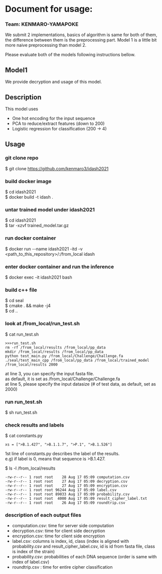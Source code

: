 # Document for usage:

### Team: KENMARO-YAMAPOKE


We submit 2 implementations, basics of algorithm is same for both of them,
the difference between them is the preprocessing part.
Model 1 is a little bit more naive preprocessing than model 2.

Please evaluate both of the models following instructions bellow.


## Model1

We provide decryption and usage of this model.

## Description
This model uses
- One hot encoding for the input sequence
- PCA to reduce/extract features (down to 200)
- Logistic regression for classification (200 -> 4)

## Usage
### git clone repo
$ git clone https://github.com/kenmaro3/idash2021

### build docker image
$ cd idash2021  
$ docker build -t idash .  

### untar trained model under idash2021
$ cd idash2021  
$ tar -xzvf  trained_model.tar.gz  

### run docker container
$ docker run --name idash2021 -itd -v <path_to_this_repository>/:/from_local idash

### enter docker container and run the inference
$ docker exec -it idash2021 bash

### build c++ file
$ cd seal  
$ cmake . && make -j4  
$ cd ..

### look at /from_local/run_test.sh
$ cat run_test.sh

```
>>>run_test.sh
rm -rf /from_local/results /from_local/pp_data
mkdir /from_local/results /from_local/pp_data
python test_main.py /from_local/Challenge/Challenge.fa
./seal/test_main_cpp /from_local/pp_data /from_local/trained_model /from_local/results 2000
```

at line 3, you can specify the input fasta file.  
as default, it is set as /from_local/Challenge/Challenge.fa  
at line 5, please specify the input datasize (# of test data, as default,  set as 2000)  

### run run_test.sh
$ sh run_test.sh

### check results and labels
$ cat constants.py
```
xs = [">B.1.427", ">B.1.1.7", ">P.1", ">B.1.526"]
```
1st line of constants.py describes the label of the results.  
e.g) if label is 0, means that sequence is >B.1.427.

$ ls -l /from_local/results
```
-rw-r--r-- 1 root root    28 Aug 17 05:09 computation.csv
-rw-r--r-- 1 root root    27 Aug 17 05:09 decryption.csv
-rw-r--r-- 1 root root    27 Aug 17 05:09 encryption.csv
-rw-r--r-- 1 root root 96244 Aug 17 05:09 label.csv
-rw-r--r-- 1 root root 89033 Aug 17 05:09 probability.csv
-rw-r--r-- 1 root root  4000 Aug 17 05:09 result_cipher_label.txt
-rw-r--r-- 1 root root    26 Aug 17 05:09 roundtrip.csv
```

### description of each output files

- computation.csv: time for server side computation
- decryption.csv:    time for client side decryption
- encryption.csv:    time for client side encryption
- label.csv:             columns is index, id, class (index is aligned with probability.csv and result_cipher_label.csv, id is id from fasta file, class is index of the strain)
- probability.csv:     probabilities of each DNA sequence (order is same with index of label.csv)
- roundtrip.csv :      time for entire cipher classification
